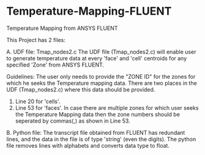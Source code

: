 # Temperature-Mapping-FLUENT
Temperature Mapping from ANSYS FLUENT

This Project has 2 files:

A. UDF file: Tmap_nodes2.c
  The UDF file (Tmap_nodes2.c)  will enable user to generate temperature data at every 'face' and 'cell' centroids for any specified 
  'Zone' from ANSYS FLUENT.

  Guidelines:
  The user only needs to provide the "ZONE ID" for the zones for which he seeks the Temperature mapping data. There are two places in the   UDF (Tmap_nodes2.c) where this data should be provided.
  1. Line 20 for 'cells'.
  2. Line 53 for 'faces'.
  In case there are multiple zones for which user seeks the Temperature Mapping data then the zone numbers should be seperated by          commas(,) as shown in Line 53.

B. Python file:
  The transcript file obtained from FLUENT has redundant lines, and the data in the file is of type 'string' (even the digits). The python   file removes lines with alphabets and converts data type to float. 
  
